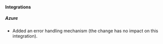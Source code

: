 
#### Integrations

##### Azure

- Added an error handling mechanism (the change has no impact on this integration).
